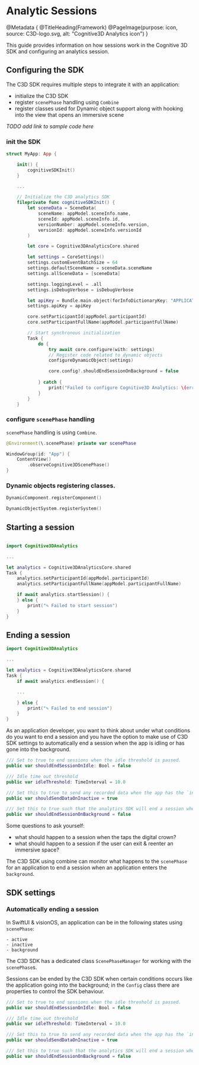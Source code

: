 # Analytic Sessions

@Metadata {
   @TitleHeading(Framework)
   @PageImage(purpose: icon, source: C3D-logo.svg, alt: "Cognitive3D Analytics icon")
}

This guide provides information on how sessions work in the Cognitive 3D SDK and configuring an analytics session.

## Configuring the SDK

The C3D SDK requires multiple steps to integrate it with an application:

 * initialize the C3D SDK
 * register `scenePhase` handling using `Combine`
 * register classes used for Dynamic object support along with hooking into the view that opens an immersive scene

*TODO add link to sample code here*

### init the SDK

```swift
struct MyApp: App {

    init() {
        cognitiveSDKInit()
    }

    ...

    // Initialize the C3D analytics SDK
    fileprivate func cognitiveSDKInit() {
        let sceneData = SceneData(
            sceneName: appModel.sceneInfo.name,
            sceneId: appModel.sceneInfo.id,
            versionNumber: appModel.sceneInfo.version,
            versionId: appModel.sceneInfo.versionId
        )

        let core = Cognitive3DAnalyticsCore.shared

        let settings = CoreSettings()
        settings.customEventBatchSize = 64
        settings.defaultSceneName = sceneData.sceneName
        settings.allSceneData = [sceneData]

        settings.loggingLevel = .all
        settings.isDebugVerbose = isDebugVerbose

        let apiKey = Bundle.main.object(forInfoDictionaryKey: "APPLICATION_API_KEY") as? String ?? "default-value"
        settings.apiKey = apiKey

        core.setParticipantId(appModel.participantId)
        core.setParticipantFullName(appModel.participantFullName)

        // Start synchronous initialization
        Task {
            do {
                try await core.configure(with: settings)
                // Register code related to dynamic objects
                configureDynamicObject(settings)

                core.config?.shouldEndSessionOnBackground = false
     
            } catch {
                print("Failed to configure Cognitive3D Analytics: \(error)")
            }
        }
    }


```


### configure `scenePhase` handling

`scenePhase` handling is using `Combine`.

```swift
@Environment(\.scenePhase) private var scenePhase

WindowGroup(id: "App") {
    ContentView()
        .observeCognitive3DScenePhase()
}
```


### Dynamic objects registering classes.


```swift
DynamicComponent.registerComponent()

DynamicObjectSystem.registerSystem()
```

## Starting a session

```swift

import Cognitive3DAnalytics

...

let analytics = Cognitive3DAnalyticsCore.shared
Task {
    analytics.setParticipantId(appModel.participantId)
    analytics.setParticipantFullName(appModel.participantFullName)

    if await analytics.startSession() {
    } else {
        print("✎ Failed to start session")
    }
}

```

## Ending a session

```swift
import Cognitive3DAnalytics

...

let analytics = Cognitive3DAnalyticsCore.shared
Task {
    if await analytics.endSession() {

    ...

    } else {
        print("✎ Failed to end session")
    }
}

```

As an application developer, you want to think about under what conditions do you want to end a session and you have the option to make use of C3D SDK settings to automatically end a session when the app is idling or has gone into the background.


```swift
/// Set to true to end sessions when the idle threshold is passed.
public var shouldEndSessionOnIdle: Bool = false

/// Idle time out threshold
public var idleThreshold: TimeInterval = 10.0

/// Set this to true to send any recorded data when the app has the `inActive` scenePhase
public var shouldSendDataOnInactive = true

/// Set this to true such that the analytics SDK will end a session when the app has entered the `background` scenePhase.
public var shouldEndSessionOnBackground = false

```

Some questions to ask yourself:

 * what should happen to a session when the taps the digital crown?
 * what should happen to a session if the user can exit & reenter an immersive space?

The C3D SDK using combine can monitor what happens to the `scenePhase` for an application to end a session when an application enters the `background`.

## SDK settings

### Automatically ending a session

In SwiftUI & visionOS, an application can be in the following states using `scenePhase`:

    - active
    - inactive
    - background

The C3D SDK has a dedicated class ``ScenePhaseManager`` for working with the `scenePhase`s.

Sessions can be ended by the C3D SDK when certain conditions occurs like the application going into the background; in the ``Config`` class there are properties to control the SDK behaviour.

```swift
/// Set to true to end sessions when the idle threshold is passed.
public var shouldEndSessionOnIdle: Bool = false

/// Idle time out threshold
public var idleThreshold: TimeInterval = 10.0

/// Set this to true to send any recorded data when the app has the `inActive` scenePhase
public var shouldSendDataOnInactive = true

/// Set this to true such that the analytics SDK will end a session when the app has entered the `background` scenePhase.
public var shouldEndSessionOnBackground = false
```

